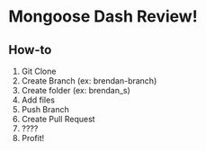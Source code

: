# Mongoose Dash Review!

## How-to

1. Git Clone
2. Create Branch (ex: brendan-branch)
3. Create folder (ex: brendan_s)
4. Add files
5. Push Branch
6. Create Pull Request
7. ????
8. Profit!

